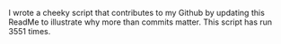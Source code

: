 I wrote a cheeky script that contributes to my Github by updating this ReadMe to illustrate why more than commits matter. This script has run 3551 times.